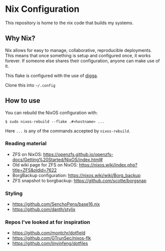 # Nix Configuration
This repository is home to the nix code that builds my systems.

## Why Nix?
Nix allows for easy to manage, collaborative, reproducible deployments. This means that once something is setup and configured once, it works forever. If someone else shares their configuration, anyone can make use of it.


This flake is configured with the use of [digga][digga].

[digga]: https://github.com/divnix/digga

Clone this into `~/.config`

## How to use

You can rebuild the NixOS configuration with:

```
$ sudo nixos-rebuild --flake .#<hostname> ...
```

Here `...` is any of the commands accepted by `nixos-rebuild`.

### Reading material

- ZFS on NixOS: https://openzfs.github.io/openzfs-docs/Getting%20Started/NixOS/index.html#
- Old wiki page for ZFS on NixOS: https://nixos.wiki/index.php?title=ZFS&oldid=7622
- BorgBackup configuration: https://nixos.wiki/wiki/Borg_backup
- ZFS snapshot to borgbackup: https://github.com/scotte/borgsnap

### Styling

- https://github.com/SenchoPens/base16.nix
- https://github.com/danth/stylix

### Repos I've looked at for inspiration

- https://github.com/montchr/dotfield
- https://github.com/GTrunSec/nixos-flk
- https://github.com/linyinfeng/dotfiles


